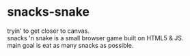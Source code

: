 # snacks-snake
tryin' to get closer to canvas.<br>
snacks 'n snake is a small browser game built on HTML5 & JS.<br>main goal is eat as many snacks as possible.
